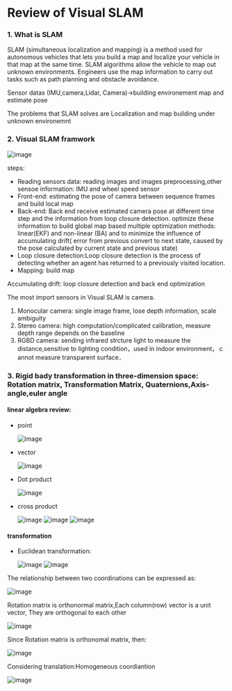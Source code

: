 # Review of Visual SLAM

### 1. What is SLAM
SLAM (simultaneous localization and mapping) is a method used for autonomous vehicles that lets you build a map and localize your vehicle in that map at the same time. SLAM algorithms allow the vehicle to map out unknown environments. Engineers use the map information  to carry out tasks such as path planning and obstacle avoidance.

Sensor datas (IMU,camera,Lidar, Camera)->building environement map and estimate pose 

The problems that SLAM solves are Localization and map building under unknown environemnt

### 2. Visual SLAM framwork


   ![image](https://user-images.githubusercontent.com/63558665/119078880-0ba52400-b9c5-11eb-8dc3-0b0b6e667dfd.png)

steps:
* Reading sensors data: reading images and images preprocessing,other sensoe information: IMU and wheel speed sensor
* Front-end: estimating the pose of camera between sequence frames and build local map
* Back-end: Back end receive estimated camera pose at different time step and the information from loop closure detection. optimize these information to build global map based multiple optimization methods: linear(EKF) and non-linear (BA) and to minimize the influence of accumulating drift( error from previous convert to next state, caused by the pose calculated by current state and previous state)
* Loop closure detection:Loop closure detection is the process of detecting whether an agent has returned to a previously visited location.
* Mapping: build map

Accumulating drift: loop closure detection and back end optimization

The most import sensors in Visual SLAM is camera.
1. Monocular camera: single image frame, lose depth information, scale ambiguity
2. Stereo camera: high computation/complicated calibration, measure depth range depends on the baseline
3. RGBD camera: sending infrared strcture light to measure the distance,sensitive to lighting condition，used in indoor environment，ｃannot measure transparent surface．

### 3. Rigid bady transformation in three-dimension space: Rotation matrix, Transformation Matrix, Quaternions,Axis-angle,euler angle
#### linear algebra review:
* point

   ![image](https://user-images.githubusercontent.com/63558665/119247009-4ab5af80-bb54-11eb-9026-a89b554d368a.png)
* vector

   ![image](https://user-images.githubusercontent.com/63558665/119247018-5b662580-bb54-11eb-9170-cf675f2f8d23.png)
* Dot product

   ![image](https://user-images.githubusercontent.com/63558665/119247166-653c5880-bb55-11eb-9e82-80fa5fda0fb6.png)
* cross product

   ![image](https://user-images.githubusercontent.com/63558665/119247161-59509680-bb55-11eb-8249-a38f5920e270.png)
   ![image](https://user-images.githubusercontent.com/63558665/119247173-77b69200-bb55-11eb-8b1a-28b0d3a63ff5.png)
   ![image](https://user-images.githubusercontent.com/63558665/119247184-8ef57f80-bb55-11eb-91a2-7a357a9c96df.png)
#### transformation
* Euclidean transformation:

   ![image](https://user-images.githubusercontent.com/63558665/119247262-01665f80-bb56-11eb-9ece-2203b25bd712.png)
   ![image](https://user-images.githubusercontent.com/63558665/119247277-1fcc5b00-bb56-11eb-8af1-7aa9047bee27.png)

The relationship between two coordinations can be expressed as:

   ![image](https://user-images.githubusercontent.com/63558665/119247299-4db19f80-bb56-11eb-8a01-31f1f6d8e6b1.png)

Rotation matrix is orthonormal matrix,Each column(row) vector is a unit vector, They are orthogonal to each other

   ![image](https://user-images.githubusercontent.com/63558665/119247352-b436bd80-bb56-11eb-89d9-d8a35a289312.png)

Since Rotation matrix is orthonomal matrix, then:

   ![image](https://user-images.githubusercontent.com/63558665/119247387-ee07c400-bb56-11eb-8440-445a68b0097f.png)

Considering translation:Homogeneous coordiantion

   ![image](https://user-images.githubusercontent.com/63558665/119247438-63739480-bb57-11eb-8f21-0af9b6c7552b.png)






